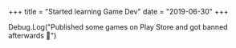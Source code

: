 +++
title = "Started learning Game Dev"
date = "2019-06-30"
+++

Debug.Log("Published some games on Play Store and got banned afterwards 🤡")